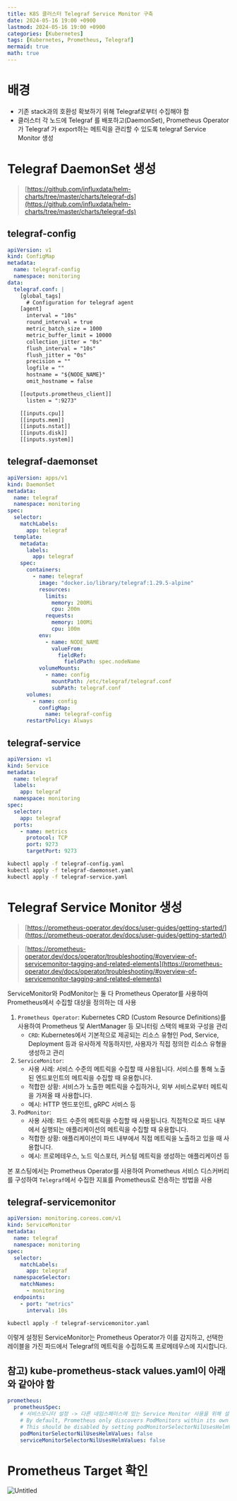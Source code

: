 ```yaml
---
title: K8S 클러스터 Telegraf Service Monitor 구축
date: 2024-05-16 19:00 +0900
lastmod: 2024-05-16 19:00 +0900
categories: [Kubernetes]
tags: [Kubernetes, Prometheus, Telegraf]
mermaid: true
math: true
---
```


# 배경

- 기존 stack과의 호환성 확보하기 위해 Telegraf로부터 수집해야 함
- 클러스터 각 노드에 Telegraf 를 배포하고(DaemonSet), Prometheus Operator가 Telegraf 가 export하는 메트릭을 관리할 수 있도록 telegraf Service Monitor 생성

# Telegraf DaemonSet 생성

> [https://github.com/influxdata/helm-charts/tree/master/charts/telegraf-ds](https://github.com/influxdata/helm-charts/tree/master/charts/telegraf-ds)
>

## telegraf-config

```yaml
apiVersion: v1
kind: ConfigMap
metadata:
  name: telegraf-config
  namespace: monitoring
data:
  telegraf.conf: |
    [global_tags]
      # Configuration for telegraf agent
    [agent]
      interval = "10s"
      round_interval = true
      metric_batch_size = 1000
      metric_buffer_limit = 10000
      collection_jitter = "0s"
      flush_interval = "10s"
      flush_jitter = "0s"
      precision = ""
      logfile = ""
      hostname = "${NODE_NAME}"
      omit_hostname = false

    [[outputs.prometheus_client]]
      listen = ":9273"

    [[inputs.cpu]]
    [[inputs.mem]]
    [[inputs.nstat]]
    [[inputs.disk]]
    [[inputs.system]]
```

## telegraf-daemonset

```yaml
apiVersion: apps/v1
kind: DaemonSet
metadata:
  name: telegraf
  namespace: monitoring
spec:
  selector:
    matchLabels:
      app: telegraf
  template:
    metadata:
      labels:
        app: telegraf
    spec:
      containers:
        - name: telegraf
          image: "docker.io/library/telegraf:1.29.5-alpine"
          resources:
            limits:
              memory: 200Mi
              cpu: 200m
            requests:
              memory: 100Mi
              cpu: 100m
          env:
            - name: NODE_NAME
              valueFrom:
                fieldRef:
                  fieldPath: spec.nodeName
          volumeMounts:
            - name: config
              mountPath: /etc/telegraf/telegraf.conf
              subPath: telegraf.conf
      volumes:
        - name: config
          configMap:
            name: telegraf-config
      restartPolicy: Always
```

## telegraf-service

```yaml
apiVersion: v1
kind: Service
metadata:
  name: telegraf
  labels:
    app: telegraf
  namespace: monitoring
spec:
  selector:
    app: telegraf
  ports:
    - name: metrics
      protocol: TCP
      port: 9273
      targetPort: 9273
```

```bash
kubectl apply -f telegraf-config.yaml
kubectl apply -f telegraf-daemonset.yaml
kubectl apply -f telegraf-service.yaml
```

# Telegraf Service Monitor 생성

> [https://prometheus-operator.dev/docs/user-guides/getting-started/](https://prometheus-operator.dev/docs/user-guides/getting-started/)
>

> [https://prometheus-operator.dev/docs/operator/troubleshooting/#overview-of-servicemonitor-tagging-and-related-elements](https://prometheus-operator.dev/docs/operator/troubleshooting/#overview-of-servicemonitor-tagging-and-related-elements)
>

ServiceMonitor와 PodMonitor는 둘 다 Prometheus Operator를 사용하여 Prometheus에서 수집할 대상을 정의하는 데 사용

1. `Prometheus Operator`: Kubernetes CRD (Custom Resource Definitions)를 사용하여 Prometheus 및 AlertManager 등 모니터링 스택의 배포와 구성을 관리
    - `CRD`: Kubernetes에서 기본적으로 제공되는 리소스 유형인 Pod, Service, Deployment 등과 유사하게 작동하지만, 사용자가 직접 정의한 리소스 유형을 생성하고 관리
2. `ServiceMonitor`:
    - 사용 사례: 서비스 수준의 메트릭을 수집할 때 사용됩니다. 서비스를 통해 노출된 엔드포인트의 메트릭을 수집할 때 유용합니다.
    - 적합한 상황: 서비스가 노출한 메트릭을 수집하거나, 외부 서비스로부터 메트릭을 가져올 때 사용합니다.
    - 예시: HTTP 엔드포인트, gRPC 서비스 등
3. `PodMonitor`:
    - 사용 사례: 파드 수준의 메트릭을 수집할 때 사용됩니다. 직접적으로 파드 내부에서 실행되는 애플리케이션의 메트릭을 수집할 때 유용합니다.
    - 적합한 상황: 애플리케이션이 파드 내부에서 직접 메트릭을 노출하고 있을 때 사용합니다.
    - 예시: 프로메테우스, 노드 익스포터, 커스텀 메트릭을 생성하는 애플리케이션 등

본 포스팅에서는 Prometheus Operator를 사용하여 Prometheus 서비스 디스커버리를 구성하여 `Telegraf`에서 수집한 지표를 Prometheus로 전송하는 방법을 사용

## telegraf-servicemonitor

```yaml
apiVersion: monitoring.coreos.com/v1
kind: ServiceMonitor
metadata:
  name: telegraf
  namespace: monitoring
spec:
  selector:
    matchLabels:
      app: telegraf
  namespaceSelector:
    matchNames:
      - monitoring
  endpoints:
    - port: "metrics"
      interval: 10s
```

```bash
kubectl apply -f telegraf-servicemonitor.yaml
```

이렇게 설정된 ServiceMonitor는 Prometheus Operator가 이를 감지하고, 선택한 레이블을 가진 파드에서 Telegraf의 메트릭을 수집하도록 프로메테우스에 지시합니다.

## 참고) kube-prometheus-stack values.yaml이 아래와 같아야 함

```yaml
prometheus:
  prometheusSpec:
    # 서비스모니터 설정 -> 다른 네임스페이스에 있는 Service Monitor 사용을 위해 설정
    # By default, Prometheus only discovers PodMonitors within its own namespace.
    # This should be disabled by setting podMonitorSelectorNilUsesHelmValues to false
    podMonitorSelectorNilUsesHelmValues: false
    serviceMonitorSelectorNilUsesHelmValues: false
```

# Prometheus Target 확인

![Untitled](/assets/img/2024-05-16-post240516/Untitled.png)

